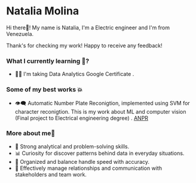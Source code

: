 # Natalia Molina

Hi there👋! My name is Natalia, I'm a Electric engineer and I'm from Venezuela.  

Thank's for checking my work! Happy to receive any feedback! 


### What I currently learning 🌱?

- 👩‍💻 I'm taking Data Analytics Google Certificate . 



### Some of my best works 💥

- 👁️‍🗨️ Automatic Number Plate Reconigtion, implemented using SVM for character reconigtion. This is my work about ML and computer vision (Final project to Electrical engineering degree) . [ANPR](http://https://github.com/natsdev/Character_extraction "ANPR")


### More about me🚀

- 🔧 Strong analytical and problem-solving skills.
- 📊 Curiosity for discover patterns behind data in everyday situations.
- 📅 Organized and balance handle speed with accuracy.
- 👥 Effectively manage relationships and communication with stakeholders and team work.


